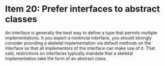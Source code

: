 # Item 20: Prefer interfaces to abstract classes

An interface is generally the best way to define a type that permits multiple implementations.
It you export a nontrivial interface, you should strongly consider providing a skeletal implementation
via default methods on the interface so that all implementors of the interface can make use of it.
That said, restrictions on interfaces typically mandate that a skeletal implementation take the form of an abstract class.
